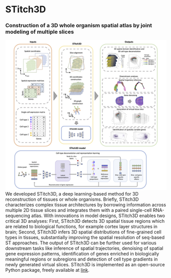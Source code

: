 # STitch3D

### Construction of a 3D whole organism spatial atlas by joint modeling of multiple slices

![STitch3D\_pipeline](Overview.jpg)
We developed STitch3D, a deep learning-based method for 3D reconstruction of tissues or whole organisms. Briefly, STitch3D characterizes complex tissue architectures by borrowing information across multiple 2D tissue slices and integrates them with a paired single-cell RNA-sequencing atlas. With innovations in model designs, STitch3D enables two critical 3D analyses: First, STitch3D detects 3D spatial tissue regions which are related to biological functions, for example cortex layer structures in brain; Second, STitch3D infers 3D spatial distributions of fine-grained cell types in tissues, substantially improving the spatial resolution of seq-based ST approaches. The output of STitch3D can be further used for various downstream tasks like inference of spatial trajectories, denoising of spatial gene expression patterns, identification of genes enriched in biologically meaningful regions or subregions and detection of cell type gradients in newly generated virtual slices. STitch3D is implemented as an open-source Python package, freely available at [link](https://github.com/YangLabHKUST/STitch3D).


